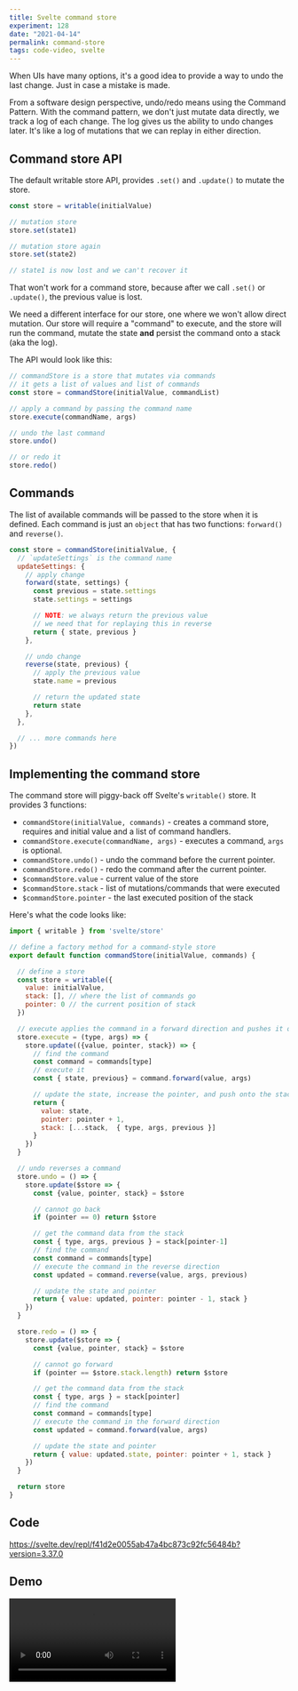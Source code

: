 ```yaml
---
title: Svelte command store
experiment: 128
date: "2021-04-14"
permalink: command-store
tags: code-video, svelte
---
```


When UIs have many options, it's a good idea to provide a way to undo the last change. Just in case a mistake is made.

From a software design perspective, undo/redo means using the Command Pattern. With the command pattern, we don't just mutate data directly, we track a log of each change. The log gives us the ability to undo changes later. It's like a log of mutations that we can replay in either direction.

## Command store API

The default writable store API, provides `.set()` and `.update()` to mutate the store.

```javascript
const store = writable(initialValue)

// mutation store
store.set(state1)

// mutation store again
store.set(state2)

// state1 is now lost and we can't recover it
```

That won't work for a command store, because after we call `.set()` or `.update()`, the previous value is lost.

We need a different interface for our store, one where we won't allow direct mutation. Our store will require a "command" to execute, and the store will run the command, mutate the state **and** persist the command onto a stack (aka the log).

The API would look like this:

```javascript
// commandStore is a store that mutates via commands
// it gets a list of values and list of commands
const store = commandStore(initialValue, commandList)

// apply a command by passing the command name
store.execute(commandName, args)

// undo the last command
store.undo()

// or redo it
store.redo()
```

## Commands

The list of available commands will be passed to the store when it is defined. Each command is just an `object` that has two functions: `forward()` and `reverse()`.

```javascript
const store = commandStore(initialValue, {
  // `updateSettings` is the command name
  updateSettings: {
    // apply change
    forward(state, settings) {
      const previous = state.settings
      state.settings = settings

      // NOTE: we always return the previous value
      // we need that for replaying this in reverse
      return { state, previous }
    },

    // undo change
    reverse(state, previous) {
      // apply the previous value
      state.name = previous

      // return the updated state
      return state
    },
  },

  // ... more commands here
})
```

## Implementing the command store

The command store will piggy-back off Svelte's `writable()` store. It provides 3 functions:

- `commandStore(initialValue, commands)` - creates a command store, requires and initial value and a list of command handlers.
- `commandStore.execute(commandName, args)` - executes a command, `args` is optional.
- `commandStore.undo()` - undo the command before the current pointer.
- `commandStore.redo()` - redo the command after the current pointer.
- `$commandStore.value` - current value of the store
- `$commandStore.stack` - list of mutations/commands that were executed
- `$commandStore.pointer` - the last executed position of the stack

Here's what the code looks like:

```javascript
import { writable } from 'svelte/store'

// define a factory method for a command-style store
export default function commandStore(initialValue, commands) {

  // define a store
  const store = writable({
    value: initialValue,
    stack: [], // where the list of commands go
    pointer: 0 // the current position of stack
  })

  // execute applies the command in a forward direction and pushes it onto the stack
  store.execute = (type, args) => {
    store.update(({value, pointer, stack}) => {
      // find the command
      const command = commands[type]
      // execute it
      const { state, previous} = command.forward(value, args)

      // update the state, increase the pointer, and push onto the stack
      return {
        value: state,
        pointer: pointer + 1,
        stack: [...stack,  { type, args, previous }]
      }
    })
  }

  // undo reverses a command
  store.undo = () => {
    store.update($store => {
      const {value, pointer, stack} = $store

      // cannot go back
      if (pointer == 0) return $store

      // get the command data from the stack
      const { type, args, previous } = stack[pointer-1]
      // find the command
      const command = commands[type]
      // execute the command in the reverse direction
      const updated = command.reverse(value, args, previous)

      // update the state and pointer
      return { value: updated, pointer: pointer - 1, stack }
    })
  }

  store.redo = () => {
    store.update($store => {
      const {value, pointer, stack} = $store

      // cannot go forward
      if (pointer == $store.stack.length) return $store

      // get the command data from the stack
      const { type, args } = stack[pointer]
      // find the command
      const command = commands[type]
      // execute the command in the forward direction
      const updated = command.forward(value, args)

      // update the state and pointer
      return { value: updated.state, pointer: pointer + 1, stack }
    })
  }

  return store
}
```

## Code

https://svelte.dev/repl/f41d2e0055ab47a4bc873c92fc56484b?version=3.37.0

## Demo

<video src="https://res.cloudinary.com/dzwnkx0mk/video/upload/v1618382313/1000experiments.dev/command-store_z7n04h.mp4" controls/>

## Notes

- Support uncommitted changes. For example, the user is editing some setting, the changes should take effect immediately while they are typing, even if the command is only applied when they leave the field.
